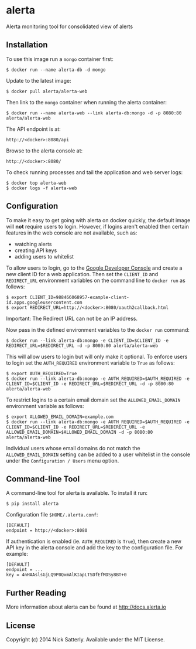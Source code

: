 
alerta
======

Alerta monitoring tool for consolidated view of alerts

Installation
------------

To use this image run a `mongo` container first:

    $ docker run --name alerta-db -d mongo

Update to the latest image:

    $ docker pull alerta/alerta-web

Then link to the `mongo` container when running the alerta container:

    $ docker run --name alerta-web --link alerta-db:mongo -d -p 8080:80 alerta/alerta-web

The API endpoint is at:

    http://<docker>:8080/api

Browse to the alerta console at:

    http://<docker>:8080/

To check running processes and tail the application and web server logs:

    $ docker top alerta-web
    $ docker logs -f alerta-web

Configuration
-------------

To make it easy to get going with alerta on docker quickly, the default image will **not** require users to login. However, if logins aren't enabled then certain features in the web console are not available, such as:

  * watching alerts
  * creating API keys
  * adding users to whitelist

To allow users to login, go to the [Google Developer Console][1] and create a new client ID for a web application. Then set the `CLIENT_ID` and `REDIRECT_URL` environment variables on the command line to `docker run` as follows:

    $ export CLIENT_ID=988466068957-example-client-id.apps.googleusercontent.com
    $ export REDIRECT_URL=http://<docker>:8080/oauth2callback.html

Important: The Redirect URL can not be an IP address.

Now pass in the defined environment variables to the `docker run` command:

    $ docker run --link alerta-db:mongo -e CLIENT_ID=$CLIENT_ID -e REDIRECT_URL=$REDIRECT_URL -d -p 8080:80 alerta/alerta-web

This will allow users to login but will only make it optional. To enforce users to login set the `AUTH_REQUIRED` environment variable to `True` as follows:

    $ export AUTH_REQUIRED=True
    $ docker run --link alerta-db:mongo -e AUTH_REQUIRED=$AUTH_REQUIRED -e CLIENT_ID=$CLIENT_ID -e REDIRECT_URL=$REDIRECT_URL -d -p 8080:80 alerta/alerta-web

To restrict logins to a certain email domain set the `ALLOWED_EMAIL_DOMAIN` environment variable as follows:

    $ export ALLOWED_EMAIL_DOMAIN=example.com
    $ docker run --link alerta-db:mongo -e AUTH_REQUIRED=$AUTH_REQUIRED -e CLIENT_ID=$CLIENT_ID -e REDIRECT_URL=$REDIRECT_URL -e ALLOWED_EMAIL_DOMAIN=$ALLOWED_EMAIL_DOMAIN -d -p 8080:80 alerta/alerta-web

Individual users whose email domains do not match the `ALLOWED_EMAIL_DOMAIN` setting can be added to a user whitelist in the console under the `Configuration / Users` menu option.

Command-line Tool
-----------------

A command-line tool for alerta is available. To install it run:

    $ pip install alerta

Configuration file `$HOME/.alerta.conf`:

    [DEFAULT]
    endpoint = http://<docker>:8080

If authentication is enabled (ie. `AUTH_REQUIRED` is `True`), then create a new API key in the alerta console and add the key to the configuration file. For example:

    [DEFAULT]
    endpoint = ...
    key = 4nHAAslsGjLQ9P0QxmAlKIapLTSDfEfMDSy8BT+0

Further Reading
---------------

More information about alerta can be found at http://docs.alerta.io

License
-------

Copyright (c) 2014 Nick Satterly. Available under the MIT License.

[1]: <https://console.developers.google.com> "Google Developer Console"
